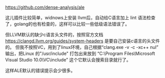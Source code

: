 https://github.com/dense-analysis/ale  

这儿插件比较简单，widnows上安装 llvm后，自动给C语言加上 lint 语法检查了，golang的也有检查的，这样可以比较一些低级语法错误了。

但LLVM默认的缺少c语言头文件的，按照官方文档 https://clangd.llvm.org/guides/system-headers 
是要自己安装c语言的头文件的。 但我不按照VC，用到了linux环境，自己根据“clang.exe -v -c -xc++ nul” 输出，把Linux 的"/usr/include"
打包出来放到 “C:\Program Files\Microsoft Visual Studio 10.0\VC\include” 这个它默认会搜索目录就行了。

这样ALE默认的错误提示会少很多。
